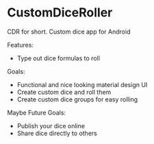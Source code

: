 # CustomDiceRoller
CDR for short. Custom dice app for Android

Features:
* Type out dice formulas to roll

Goals:
* Functional and nice looking material design UI
* Create custom dice and roll them
* Create custom dice groups for easy rolling

Maybe Future Goals:
* Publish your dice online
* Share dice directly to others
